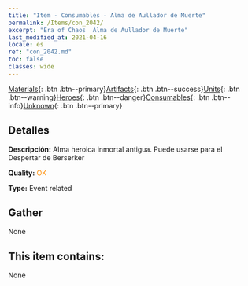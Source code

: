 ```yaml
---
title: "Item - Consumables - Alma de Aullador de Muerte"
permalink: /Items/con_2042/
excerpt: "Era of Chaos  Alma de Aullador de Muerte"
last_modified_at: 2021-04-16
locale: es
ref: "con_2042.md"
toc: false
classes: wide
---
```

 [Materials](/es/Items/){: .btn .btn--primary}[Artifacts](/es/Items/Artifacts/){: .btn .btn--success}[Units](/es/Items/Units/){: .btn .btn--warning}[Heroes](/es/Items/Heroes/){: .btn .btn--danger}[Consumables](/es/Items/Consumables/){: .btn .btn--info}[Unknown](/es/Items/Unknown/){: .btn .btn--primary}

## Detalles
 **Descripción:** Alma heroica inmortal antigua. Puede usarse para el Despertar de Berserker

 **Quality:** <span style="color: #FF8C00">OK</span>

 **Type:** Event related

## Gather

  None

## This item contains:

  None

